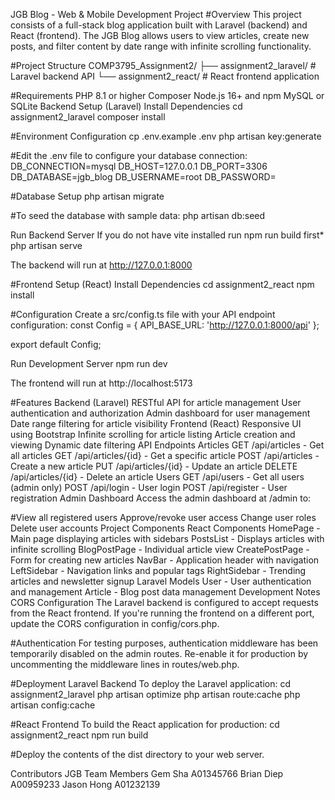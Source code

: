 JGB Blog - Web & Mobile Development Project
#Overview
This project consists of a full-stack blog application built with Laravel (backend) and React (frontend). The JGB Blog allows users to view articles, create new posts, and filter content by date range with infinite scrolling functionality.

#Project Structure
COMP3795_Assignment2/ ├── assignment2_laravel/ # Laravel backend API └── assignment2_react/ # React frontend application

#Requirements
PHP 8.1 or higher
Composer
Node.js 16+ and npm
MySQL or SQLite
Backend Setup (Laravel)
Install Dependencies
cd assignment2_laravel composer install

#Environment Configuration
cp .env.example .env php artisan key:generate

#Edit the .env file to configure your database connection: DB_CONNECTION=mysql DB_HOST=127.0.0.1 DB_PORT=3306 DB_DATABASE=jgb_blog DB_USERNAME=root DB_PASSWORD=

#Database Setup
php artisan migrate

#To seed the database with sample data: php artisan db:seed

Run Backend Server
If you do not have vite installed run npm run build first*
php artisan serve

The backend will run at http://127.0.0.1:8000

#Frontend Setup (React)
Install Dependencies
cd assignment2_react npm install

#Configuration
Create a src/config.ts file with your API endpoint configuration: const Config = { API_BASE_URL: 'http://127.0.0.1:8000/api' };

export default Config;

Run Development Server
npm run dev

The frontend will run at http://localhost:5173

#Features
Backend (Laravel)
RESTful API for article management
User authentication and authorization
Admin dashboard for user management
Date range filtering for article visibility
Frontend (React)
Responsive UI using Bootstrap
Infinite scrolling for article listing
Article creation and viewing
Dynamic date filtering
API Endpoints
Articles
GET /api/articles - Get all articles
GET /api/articles/{id} - Get a specific article
POST /api/articles - Create a new article
PUT /api/articles/{id} - Update an article
DELETE /api/articles/{id} - Delete an article
Users
GET /api/users - Get all users (admin only)
POST /api/login - User login
POST /api/register - User registration
Admin Dashboard
Access the admin dashboard at /admin to:

#View all registered users
Approve/revoke user access
Change user roles
Delete user accounts
Project Components
React Components
HomePage - Main page displaying articles with sidebars
PostsList - Displays articles with infinite scrolling
BlogPostPage - Individual article view
CreatePostPage - Form for creating new articles
NavBar - Application header with navigation
LeftSidebar - Navigation links and popular tags
RightSidebar - Trending articles and newsletter signup
Laravel Models
User - User authentication and management
Article - Blog post data management
Development Notes
CORS Configuration
The Laravel backend is configured to accept requests from the React frontend. If you're running the frontend on a different port, update the CORS configuration in config/cors.php.

#Authentication
For testing purposes, authentication middleware has been temporarily disabled on the admin routes. Re-enable it for production by uncommenting the middleware lines in routes/web.php.

#Deployment
Laravel Backend
To deploy the Laravel application: cd assignment2_laravel php artisan optimize php artisan route:cache php artisan config:cache

#React Frontend
To build the React application for production: cd assignment2_react npm run build

#Deploy the contents of the dist directory to your web server.

Contributors
JGB Team Members
                    Gem Sha A01345766
                    Brian Diep A00959233
                    Jason Hong A01232139